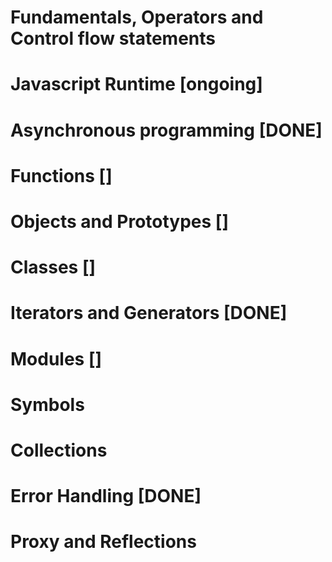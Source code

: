 # Fundamentals, Operators and Control flow statements

# Javascript Runtime [ongoing]

# Asynchronous programming [DONE]

# Functions []

# Objects and Prototypes []

# Classes []

# Iterators and Generators [DONE]

# Modules []

# Symbols

# Collections

# Error Handling [DONE]

# Proxy and Reflections
